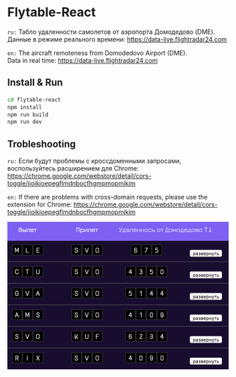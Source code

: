 # Flytable-React
`ru:` Табло удаленности самолетов от аэропорта Домодедово (DME).\
Данные в режиме реального времени: https://data-live.flightradar24.com

`en:` The aircraft remoteness from Domodedovo Airport (DME).\
Data in real time: https://data-live.flightradar24.com

## Install & Run

```sh
cd flytable-react 
npm install
npm run build
npm run dev
```

## Trobleshooting
`ru:` Если будут проблемы с кроссдоменными запросами, воспользуйтесь расширением для Chrome: https://chrome.google.com/webstore/detail/cors-toggle/jioikioepegflmdnbocfhgmpmopmjkim

`en:` If there are problems with cross-domain requests, please use the extension for Chrome: https://chrome.google.com/webstore/detail/cors-toggle/jioikioepegflmdnbocfhgmpmopmjkim

![Flytable](https://raw.githubusercontent.com/thedich/thedich.github.io/master/self/flytable-anim.gif)
